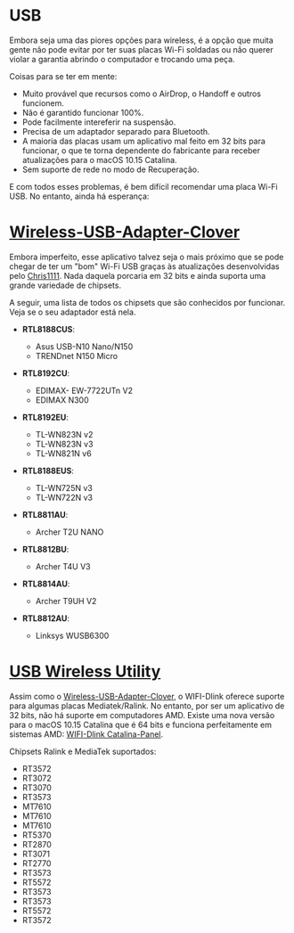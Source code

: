 # USB

Embora seja uma das piores opções para wireless, é a opção que muita gente não pode evitar por ter suas placas Wi-Fi soldadas ou não querer violar a garantia abrindo o computador e trocando uma peça.

Coisas para se ter em mente:

* Muito provável que recursos como o AirDrop, o Handoff e outros funcionem.
* Não é garantido funcionar 100%.
* Pode facilmente intereferir na suspensão.
* Precisa de um adaptador separado para Bluetooth.
* A maioria das placas usam um aplicativo mal feito em 32 bits para funcionar, o que te torna dependente do fabricante para receber atualizações para o macOS 10.15 Catalina.
* Sem suporte de rede no modo de Recuperação.

E com todos esses problemas, é bem difícil recomendar uma placa Wi-Fi USB. No entanto, ainda há esperança:

# [Wireless-USB-Adapter-Clover](https://github.com/chris1111/Wireless-USB-Adapter-Clover)

Embora imperfeito, esse aplicativo talvez seja o mais próximo que se pode chegar de ter um "bom" Wi-Fi USB graças às atualizações desenvolvidas pelo [Chris1111](https://github.com/chris1111). Nada daquela porcaria em 32 bits e ainda suporta uma grande variedade de chipsets.

A seguir, uma lista de todos os chipsets que são conhecidos por funcionar. Veja se o seu adaptador está nela.

* **RTL8188CUS**:
  * Asus USB-N10 Nano/N150 
  * TRENDnet N150 Micro

* **RTL8192CU**:
  * EDIMAX- EW-7722UTn V2
  * EDIMAX N300

* **RTL8192EU**:
  * TL-WN823N v2
  * TL-WN823N v3
  * TL-WN821N v6

* **RTL8188EUS**:
  * TL-WN725N v3
  * TL-WN722N v3

* **RTL8811AU**:
  * Archer T2U NANO

* **RTL8812BU**:
  * Archer T4U V3

* **RTL8814AU**:
  * Archer T9UH V2

* **RTL8812AU**:
  * Linksys WUSB6300

# [USB Wireless Utility](https://github.com/chris1111/USB-Wireless-Utility)

Assim como o [Wireless-USB-Adapter-Clover](https://github.com/chris1111/Wireless-USB-Adapter-Clover), o WIFI-Dlink oferece suporte para algumas placas Mediatek/Ralink. No entanto, por ser um aplicativo de 32 bits, não há suporte em computadores AMD. Existe uma nova versão para o macOS 10.15 Catalina que é 64 bits e funciona perfeitamente em sistemas AMD: [WIFI-Dlink Catalina-Panel](https://github.com/chris1111/WIFI-Dlink-Catalina-Panel).

Chipsets Ralink e MediaTek suportados:

* RT3572
* RT3072
* RT3070
* RT3573
* MT7610
* MT7610
* MT7610
* RT5370
* RT2870
* RT3071
* RT2770
* RT3573
* RT5572
* RT3573
* RT3573
* RT5572
* RT3572
